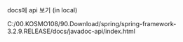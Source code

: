 docs에 api 보기 (in local)

C:/00.KOSMO108/90.Download/spring/spring-framework-3.2.9.RELEASE/docs/javadoc-api/index.html

